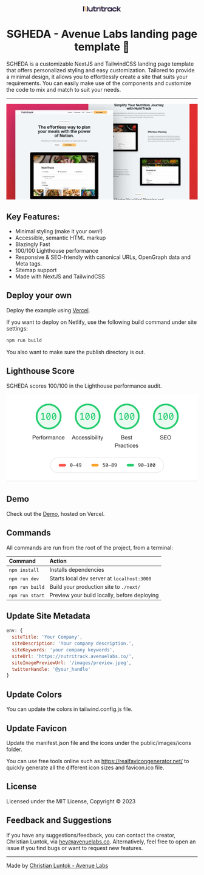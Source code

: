 <div align="center">
  <img alt="SGHEDA logo" src="/public/nutritrack.svg" width="100" />
</div>

<h1 align="center">
  SGHEDA - Avenue Labs landing page template 🚀
</h1>

SGHEDA is a customizable NextJS and TailwindCSS landing page template that offers personalized styling and easy customization. Tailored to provide a minimal design, it allows you to effortlessly create a site that suits your requirements. You can easily make use of the components and customize the code to mix and match to suit your needs.

<hr>

![SGHEDA Mockup](/public/nutritrack.png)

## Key Features:

-   Minimal styling (make it your own!)
-   Accessible, semantic HTML markup
-   Blazingly Fast
-   100/100 Lighthouse performance
-   Responsive & SEO-friendly with canonical URLs, OpenGraph data and Meta tags.
-   Sitemap support
-   Made with NextJS and TailwindCSS

## Deploy your own

Deploy the example using [Vercel](https://vercel.com?utm_source=github&utm_medium=readme&utm_campaign=next-example).

If you want to deploy on Netlify, use the following build command under site settings:

```bash
npm run build
```

You also want to make sure the publish directory is out.

## Lighthouse Score

SGHEDA scores 100/100 in the Lighthouse performance audit.

![SGHEDA Lighthouse Score](/lighthouse-score.png)

## Demo

Check out the [Demo](https://nutritrack.avenuelabs.co/), hosted on Vercel.

## Commands

All commands are run from the root of the project, from a terminal:

| Command         | Action                                       |
| :-------------- | :------------------------------------------- |
| `npm install`   | Installs dependencies                        |
| `npm run dev`   | Starts local dev server at `localhost:3000`  |
| `npm run build` | Build your production site to `./next/`      |
| `npm run start` | Preview your build locally, before deploying |

## Update Site Metadata

```js
env: {
  siteTitle: 'Your Company',
  siteDescription: 'Your company description.',
  siteKeywords: 'your company keywords',
  siteUrl: 'https://nutritrack.avenuelabs.co/',
  siteImagePreviewUrl: '/images/preview.jpeg',
  twitterHandle: '@your_handle'
}
```

## Update Colors

You can update the colors in tailwind.config.js file.

## Update Favicon

Update the manifest.json file and the icons under the public/images/icons folder.

You can use free tools online such as https://realfavicongenerator.net/ to quickly generate all the different icon sizes and favicon.ico file.

## License

Licensed under the MIT License, Copyright © 2023

## Feedback and Suggestions

If you have any suggestions/feedback, you can contact the creator, Christian Luntok, via [hey@avenuelabs.co](mailto:hey@avenuelabs.co). Alternatively, feel free to open an issue if you find bugs or want to request new features.

---

Made by [Christian Luntok - Avenue Labs](https://avenuelabs.co/)
